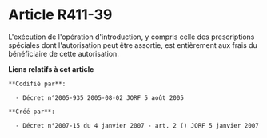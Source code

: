 # Article R411-39

L'exécution de l'opération d'introduction, y compris celle des prescriptions spéciales dont l'autorisation peut être
assortie, est entièrement aux frais du bénéficiaire de cette autorisation.

**Liens relatifs à cet article**

	**Codifié par**:

	  - Décret n°2005-935 2005-08-02 JORF 5 août 2005

	**Créé par**:

	  - Décret n°2007-15 du 4 janvier 2007 - art. 2 () JORF 5 janvier 2007
